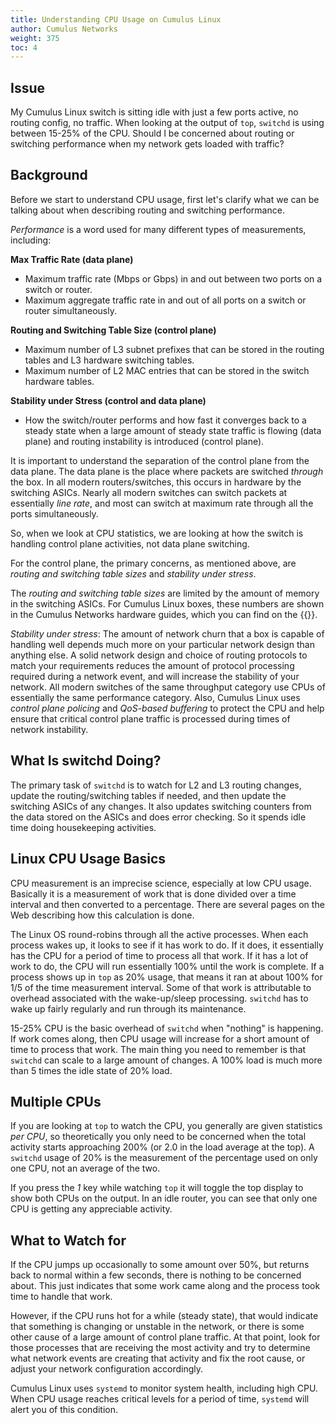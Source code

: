 ```yaml
---
title: Understanding CPU Usage on Cumulus Linux
author: Cumulus Networks
weight: 375
toc: 4
---
```


## Issue

My Cumulus Linux switch is sitting idle with just a few ports active, no
routing config, no traffic. When looking at the output of `top`,
`switchd` is using between 15-25% of the CPU. Should I be concerned
about routing or switching performance when my network gets loaded with
traffic?

## Background

Before we start to understand CPU usage, first let's clarify what we can
be talking about when describing routing and switching performance.

*Performance* is a word used for many different types of measurements, including:

**Max Traffic Rate (data plane)**

  - Maximum traffic rate (Mbps or Gbps) in and out between two ports on a switch or router.
  - Maximum aggregate traffic rate in and out of all ports on a switch or router simultaneously.

**Routing and Switching Table Size (control plane)**

  - Maximum number of L3 subnet prefixes that can be stored in the routing tables and L3 hardware switching tables.
  - Maximum number of L2 MAC entries that can be stored in the switch hardware tables.

**Stability under Stress (control and data plane)**

  - How the switch/router performs and how fast it converges back to a steady state when a large amount of steady state traffic is flowing (data plane) and routing instability is introduced (control plane).

It is important to understand the separation of the control plane from
the data plane. The data plane is the place where packets are switched
*through* the box. In all modern routers/switches, this occurs in
hardware by the switching ASICs. Nearly all modern switches can switch
packets at essentially *line rate*, and most can switch at maximum rate
through all the ports simultaneously.

So, when we look at CPU statistics, we are looking at how the switch is
handling control plane activities, not data plane switching.

For the control plane, the primary concerns, as mentioned above, are
*routing and switching table sizes* and *stability under stress*.

The *routing and switching table sizes* are limited by the amount of memory in the switching ASICs. For Cumulus Linux boxes, these numbers are shown in the Cumulus Networks hardware guides, which you can find on the {{<exlink url="https://www.nvidia.com/en-us/networking/ethernet-switching/hardware-compatibility-list/" text="hardware compatibility list">}}.

*Stability under stress*: The amount of network churn that a box is
capable of handling well depends much more on your particular network
design than anything else. A solid network design and choice of routing
protocols to match your requirements reduces the amount of protocol
processing required during a network event, and will increase the
stability of your network. All modern switches of the same throughput
category use CPUs of essentially the same performance category. Also,
Cumulus Linux uses *control plane policing* and *QoS-based buffering* to
protect the CPU and help ensure that critical control plane traffic is
processed during times of network instability.

## What Is switchd Doing?

The primary task of `switchd` is to watch for L2 and L3 routing changes,
update the routing/switching tables if needed, and then update the
switching ASICs of any changes. It also updates switching counters from
the data stored on the ASICs and does error checking. So it spends idle
time doing housekeeping activities.

## Linux CPU Usage Basics

CPU measurement is an imprecise science, especially at low CPU usage.
Basically it is a measurement of work that is done divided over a time
interval and then converted to a percentage. There are several pages on
the Web describing how this calculation is done.

The Linux OS round-robins through all the active processes. When each
process wakes up, it looks to see if it has work to do. If it does, it
essentially has the CPU for a period of time to process all that work.
If it has a lot of work to do, the CPU will run essentially 100% until
the work is complete. If a process shows up in `top` as 20% usage, that
means it ran at about 100% for 1/5 of the time measurement interval.
Some of that work is attributable to overhead associated with the
wake-up/sleep processing. `switchd` has to wake up fairly regularly and
run through its maintenance.

15-25% CPU is the basic overhead of `switchd` when "nothing" is
happening. If work comes along, then CPU usage will increase for a short
amount of time to process that work. The main thing you need to remember
is that `switchd` can scale to a large amount of changes. A 100% load is
much more than 5 times the idle state of 20% load.

## Multiple CPUs

If you are looking at `top` to watch the CPU, you generally are given
statistics *per CPU*, so theoretically you only need to be concerned
when the total activity starts approaching 200% (or 2.0 in the load
average at the top). A `switchd` usage of 20% is the measurement of the
percentage used on only one CPU, not an average of the two.

If you press the *1* key while watching `top` it will toggle the top
display to show both CPUs on the output. In an idle router, you can see
that only one CPU is getting any appreciable activity.

## What to Watch for

If the CPU jumps up occasionally to some amount over 50%, but returns
back to normal within a few seconds, there is nothing to be concerned
about. This just indicates that some work came along and the process
took time to handle that work.

However, if the CPU runs hot for a while (steady state), that would
indicate that something is changing or unstable in the network, or there
is some other cause of a large amount of control plane traffic. At that
point, look for those processes that are receiving the most activity and
try to determine what network events are creating that activity and fix
the root cause, or adjust your network configuration accordingly.

Cumulus Linux uses `systemd` to monitor system health, including high CPU.
When CPU usage reaches critical levels for a period of time, `systemd`
will alert you of this condition.
